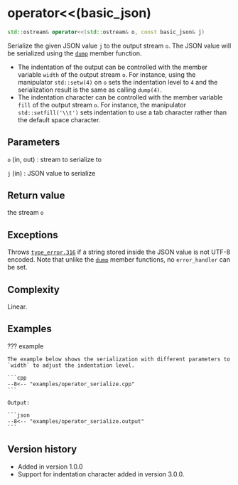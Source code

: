 # operator<<(basic_json)

```cpp
std::ostream& operator<<(std::ostream& o, const basic_json& j)
```

Serialize the given JSON value `j` to the output stream `o`. The JSON value will be serialized using the
[`dump`](dump.md) member function.

- The indentation of the output can be controlled with the member variable `width` of the output stream `o`. For
  instance, using the manipulator `std::setw(4)` on `o` sets the indentation level to `4` and the serialization result
  is the same as calling `dump(4)`.
- The indentation character can be controlled with the member variable `fill` of the output stream `o`. For instance,
  the manipulator `std::setfill('\\t')` sets indentation to use a tab character rather than the default space character.

## Parameters

`o` (in, out)
:   stream to serialize to

`j` (in)
:   JSON value to serialize

## Return value

the stream `o`

## Exceptions

Throws [`type_error.316`](../../home/exceptions.md#jsonexceptiontype_error316) if a string stored inside the JSON value
is not UTF-8 encoded. Note that unlike the [`dump`](dump.md) member functions, no `error_handler` can be set.

## Complexity

Linear.

## Examples

??? example

    The example below shows the serialization with different parameters to `width` to adjust the indentation level.
        
    ```cpp
    --8<-- "examples/operator_serialize.cpp"
    ```
    
    Output:
    
    ```json
    --8<-- "examples/operator_serialize.output"
    ```

## Version history

- Added in version 1.0.0
- Support for indentation character added in version 3.0.0.
